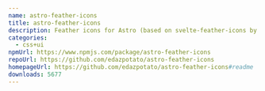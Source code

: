 ```yaml
---
name: astro-feather-icons
title: astro-feather-icons
description: Feather icons for Astro (based on svelte-feather-icons by dylanblokhuis)
categories:
  - css+ui
npmUrl: https://www.npmjs.com/package/astro-feather-icons
repoUrl: https://github.com/edazpotato/astro-feather-icons
homepageUrl: https://github.com/edazpotato/astro-feather-icons#readme
downloads: 5677
---
```


